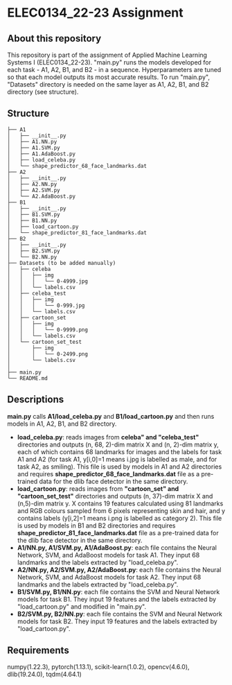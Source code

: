 # ELEC0134_22-23 Assignment


## About this repository
This repository is part of the assignment of Applied Machine Learning Systems I (ELEC0134_22-23). "main.py" runs the models developed for each task - A1, A2, B1, and B2 - in a sequence. Hyperparameters are tuned so that each model outputs its most accurate results. To run "main.py", "Datasets" directory is needed on the same layer as A1, A2, B1, and B2 directory (see structure). 


## Structure
```
├── A1
│   ├── __init__.py
│   ├── A1.NN.py
│   ├── A1.SVM.py
│   ├── A1.AdaBoost.py
│   ├── load_celeba.py
│   └── shape_predictor_68_face_landmarks.dat
├── A2
│   ├── __init__.py
│   ├── A2.NN.py
│   ├── A2.SVM.py
│   └── A2.AdaBoost.py
├── B1
│   ├── __init__.py
│   ├── B1.SVM.py
│   ├── B1.NN.py
│   ├── load_cartoon.py
│   └── shape_predictor_81_face_landmarks.dat
├── B2
│   ├── __init__.py
│   ├── B2.SVM.py
│   └── B2.NN.py
├── Datasets (to be added manually)
│   ├── celeba
│   │   ├── img
│   │   │   └── 0-4999.jpg
│   │   └── labels.csv
│   ├── celeba_test
│   │   ├── img
│   │   │   └── 0-999.jpg
│   │   └── labels.csv
│   ├── cartoon_set
│   │   ├── img
│   │   │   └── 0-9999.png
│   │   └── labels.csv
│   └── cartoon_set_test
│       ├── img
│       │   └── 0-2499.png
│       └── labels.csv
│
├── main.py
└── README.md
```

## Descriptions
<strong>main.py</strong> calls <strong>A1/load_celeba.py</strong> and <strong>B1/load_cartoon.py</strong> and then runs models in A1, A2, B1, and B2 directory. 
- <strong>load_celeba.py</strong>: reads images from <strong>celeba" and "celeba_test"</strong> directories and outputs (n, 68, 2)-dim matrix X and (n, 2)-dim matrix y, each of which contains 68 landmarks for images and the labels for task A1 and A2 (for task A1, y[i,0]=1 means i.jpg is labelled as male, and for task A2, as smiling). This file is used by models in A1 and A2 directories and requires <strong>shape_predictor_68_face_landmarks.dat</strong> file as a pre-trained data for the dlib face detector in the same directory.
- <strong>load_cartoon.py</strong>: reads images from <strong>"cartoon_set" and "cartoon_set_test"</strong> directories and outputs (n, 37)-dim matrix X and (n,5)-dim matrix y. X contains 19 features calculated using 81 landmarks and RGB colours sampled from 6 pixels representing skin and hair, and y contains labels (y[i,2]=1 means i.png is labelled as category 2). This file is used by models in B1 and B2 directories and requires <strong>shape_predictor_81_face_landmarks.dat</strong> file as a pre-trained data for the dlib face detector in the same directory.
- <strong>A1/NN.py, A1/SVM.py, A1/AdaBoost.py</strong>: each file contains the Neural Network, SVM, and AdaBoost models for task A1. They input 68 landmarks and the labels extracted by "load_celeba.py".
- <strong>A2/NN.py, A2/SVM.py, A2/AdaBoost.py</strong>: each file contains the Neural Network, SVM, and AdaBoost models for task A2. They input 68 landmarks and the labels extracted by "load_celeba.py".
- <strong>B1/SVM.py, B1/NN.py</strong>: each file contains the SVM and Neural Network models for task B1. They input 19 features and the labels extracted by "load_cartoon.py" and modified in "main.py".
- <strong>B2/SVM.py, B2/NN.py</strong>: each file contains the SVM and Neural Network models for task B2. They input 19 features and the labels extracted by "load_cartoon.py".

## Requirements
numpy(1.22.3), pytorch(1.13.1), scikit-learn(1.0.2), opencv(4.6.0), dlib(19.24.0), tqdm(4.64.1)
